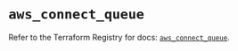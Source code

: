 # `aws_connect_queue`

Refer to the Terraform Registry for docs: [`aws_connect_queue`](https://registry.terraform.io/providers/hashicorp/aws/5.86.0/docs/resources/connect_queue).
